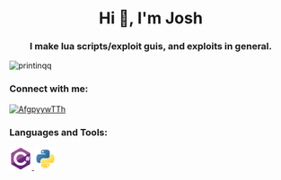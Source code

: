 <h1 align="center">Hi 👋, I'm Josh</h1>
<h3 align="center">I make lua scripts/exploit guis, and exploits in general.</h3>

<p align="left"> <img src="https://komarev.com/ghpvc/?username=printinqq&label=Profile%20views&color=0e75b6&style=flat" alt="printinqq" /> </p>

<h3 align="left">Connect with me:</h3>
<p align="left">
<a href="https://discord.gg/AfgpyywTTh" target="blank"><img align="center" src="https://raw.githubusercontent.com/rahuldkjain/github-profile-readme-generator/master/src/images/icons/Social/discord.svg" alt="AfgpyywTTh" height="30" width="40" /></a>
</p>

<h3 align="left">Languages and Tools:</h3>
<p align="left"> <a href="https://www.w3schools.com/cs/" target="_blank" rel="noreferrer"> <img src="https://raw.githubusercontent.com/devicons/devicon/master/icons/csharp/csharp-original.svg" alt="csharp" width="40" height="40"/> </a> <a href="https://www.python.org" target="_blank" rel="noreferrer"> <img src="https://raw.githubusercontent.com/devicons/devicon/master/icons/python/python-original.svg" alt="python" width="40" height="40"/> </a> </p>
